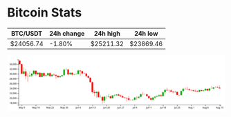 # Bitcoin Stats

BTC/USDT|24h change|24h high|24h low|
|---|---|---|---|
|$24056.74|-1.80%|$25211.32|$23869.46|

<img src="./chart.svg">
